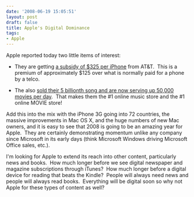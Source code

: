 ```yaml
---
date: '2008-06-19 15:05:51'
layout: post
draft: false
title: Apple's Digital Dominance
tags:
- Apple
---
```


Apple reported today two little items of interest:
	
  * They are getting [a subsidy of $325 per iPhone](http://www.appleinsider.com/articles/08/06/19/att_paying_apple_325_subsidy_on_every_iphone_3g_sold_report.html) from AT&T.  This is a premium of approximately $125 over what is normally paid for a phone by a telco.

	
  * The also [sold their 5 billionth song and are now serving up 50,000 movies per day](http://www.appleinsider.com/articles/08/06/19/itunes_store_sells_5_billionth_song_serving_50000_movies_per_day.html).  That makes them the #1 online music store and the #1 online MOVIE store!


Add this into the mix with the iPhone 3G going into 72 countries, the massive improvements in Mac OS X, and the huge numbers of new Mac owners, and it is easy to see that 2008 is going to be an amazing year for Apple.  They are certainly demonstrating momentum unlike any company since Microsoft in its early days (think Microsoft Windows driving Microsoft Office sales, etc.).

I'm looking for Apple to extend its reach into other content, particularly news and books.  How much longer before we see digital newspaper and magazine subscriptions through iTunes?  How much longer before a digital device for reading that beats the Kindle?  People will always need news and people will always read books.  Everything will be digital soon so why not Apple for these types of content as well?
